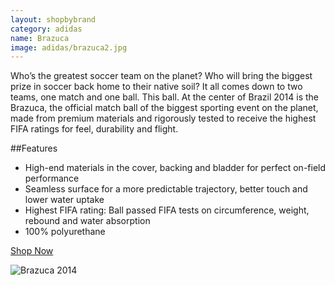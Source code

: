 ```yaml
---
layout: shopbybrand
category: adidas
name: Brazuca
image: adidas/brazuca2.jpg
---
```


Who’s the greatest soccer team on the planet? Who will bring the biggest prize in soccer back home to their native soil? It all comes down to two teams, one match and one ball. This ball. At the center of Brazil 2014 is the Brazuca, the official match ball of the biggest sporting event on the planet, made from premium materials and rigorously tested to receive the highest FIFA ratings for feel, durability and flight.


##Features

- High-end materials in the cover, backing and bladder for perfect on-field performance
- Seamless surface for a more predictable trajectory, better touch and lower water uptake
- Highest FIFA rating: Ball passed FIFA tests on circumference, weight, rebound and water absorption
- 100% polyurethane


<div class="unit gutter unit-s-1 unit-m-1-3 unit-l-1-3">
	<a class="btn mega {% if page.url == '/cart/' %}current{% endif %}" href="{{site.baseurl}}/cart/">Shop Now</a>
</div>

![Brazuca 2014](http://demandware.edgesuite.net/sits_pod14/dw/image/v2/aagl_prd/on/demandware.static/Sites-adidas-CA-Site/Sites-adidas-products/en_CA/v1394856469775/zoom/G73617_D_Torso_B2CCat.jpg?sw=440&sh=440&sm=fit)


